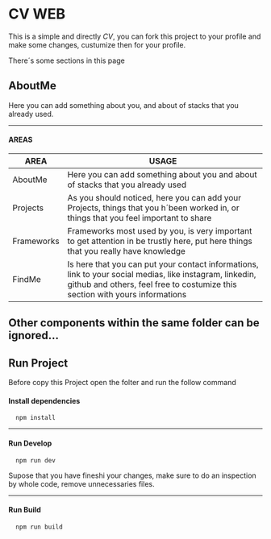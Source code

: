 
# CV WEB

This is a simple and directly *CV*, you can fork this project to your profile and make some changes, custumize then for your profile.

There´s some sections in this page

## AboutMe
Here you can add something about you, and about of stacks that you already used.

---
#### AREAS   

| AREA               | USAGE                                                |
| ----------------- | ---------------------------------------------------------------- |
| AboutMe       |Here you can add something about   you  and about of stacks that you already used  |
| Projects       |As you should noticed, here you can add your Projects, things that you h´been worked in, or things that you feel important to share  |
| Frameworks       |Frameworks most used by you, is very important to get attention in be trustly here, put here things that you really have knowledge  |
| FindMe       |Is here that you can put your contact informations, link to your social medias, like instagram, linkedin, github and others, feel free to costumize this section with yours informations |


Other components within the same folder can be ignored...
 --- 
 
## Run Project

Before copy this Project open the folter and run the follow command

#### Install dependencies 
```http
  npm install 
```

 --- 
 
#### Run Develop 
```http
  npm run dev 
```
Supose that you have fineshi your changes, make sure to do an inspection by whole code, remove unnecessaries files. 

 --- 

#### Run Build 
```http
  npm run build
```
